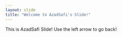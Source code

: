 ```yaml
---
layout: slide
title: "Welcome to AzadSafi's Slide!"
---
```

This is AzadSafi Slide!
Use the left arrow to go back!
